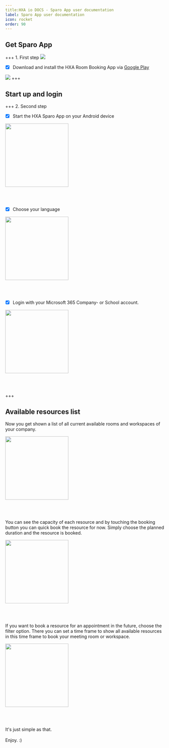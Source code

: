 ```yaml
---
title:HXA io DOCS - Sparo App user documentation
label: Sparo App user documentation
icon: rocket
order: 90
---
```


## Get Sparo App

+++ 1. First step
[![](/images/playstore256x80.png)](https://play.google.com/store/apps/details?id=com.hxa.sparo)

- [x] Download and install the HXA Room Booking App via [Google Play](https://play.google.com/store/apps/details?id=com.hxa.sparo)

[![](/images/hxa.io_sparo_app_on_google_play.png)](https://play.google.com/store/apps/details?id=com.hxa.sparo)
+++

## Start up and login

+++ 2. Second step

- [x] Start the HXA Sparo App on your Android device

<img src="/images/hxa.io_sparo_sign_in.png" width="200">

<br><br>

- [x] Choose your language

<img src="/images/hxa.io_sparo_choose_language.png" width="200">

<br><br>

- [x] Login with your Microsoft 365 Company- or School account.

<img src="/images/hxa.io_sparo_ms365_login.png" width="200">

<br><br>

+++

## Available resources list

Now you get shown a list of all current available rooms and workspaces of your company.

<img src="/images/hxa.io_sparo_list.png" width="200">

<br><br>

You can see the capacity of each resource and by touching the booking button you can quick book the resource for now. Simply choose the planned duration and the resource is booked.

<img src="/images/hxa.io_sparo_quick_booking.png" width="200">

<br><br>

If you want to book a resource for an appointment in the future, choose the filter option. There you can set a time frame to show all available resources in this time frame to book your meeting room or workspace.

<img src="/images/hxa.io_sparo_list_filter.jpg" width="200">

<br><br>

It's just simple as that.
<br><br>
Enjoy. :)